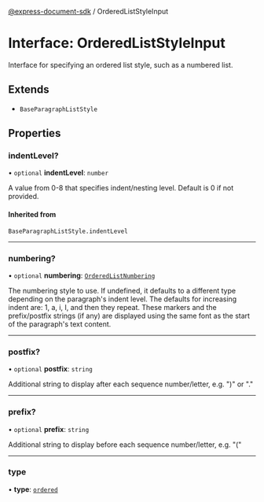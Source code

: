 [@express-document-sdk](../overview.md) / OrderedListStyleInput

# Interface: OrderedListStyleInput

Interface for specifying an ordered list style, such as a numbered list.

## Extends

-   `BaseParagraphListStyle`

## Properties

### indentLevel?

• `optional` **indentLevel**: `number`

A value from 0-8 that specifies indent/nesting level. Default is 0 if not provided.

#### Inherited from

`BaseParagraphListStyle.indentLevel`

---

### numbering?

• `optional` **numbering**: [`OrderedListNumbering`](../namespaces/Constants/enumerations/OrderedListNumbering.md)

The numbering style to use. If undefined, it defaults to a different type depending on the paragraph's indent level.
The defaults for increasing indent are: 1, a, i, I, and then they repeat.
These markers and the prefix/postfix strings (if any) are displayed using the same font as the start of the
paragraph's text content.

---

### postfix?

• `optional` **postfix**: `string`

Additional string to display after each sequence number/letter, e.g. ")" or "."

---

### prefix?

• `optional` **prefix**: `string`

Additional string to display before each sequence number/letter, e.g. "("

---

### type

• **type**: [`ordered`](../namespaces/Constants/enumerations/ParagraphListType.md#ordered)
